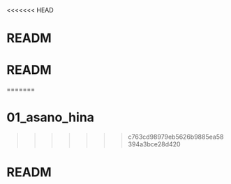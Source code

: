 <<<<<<< HEAD
# READM
# READM
=======
# 01_asano_hina
>>>>>>> c763cd98979eb5626b9885ea58394a3bce28d420
# READM
